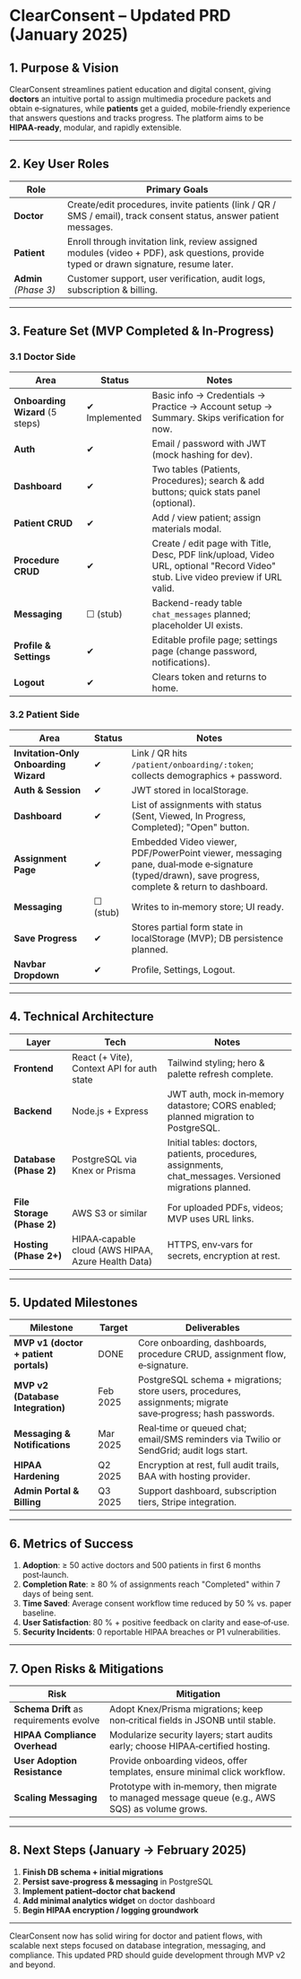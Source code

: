 # ClearConsent – **Updated PRD** (January 2025)

## 1. Purpose & Vision

ClearConsent streamlines patient education and digital consent, giving **doctors** an intuitive portal to assign multimedia procedure packets and obtain e‑signatures, while **patients** get a guided, mobile‑friendly experience that answers questions and tracks progress. The platform aims to be **HIPAA‑ready**, modular, and rapidly extensible.

---

## 2. Key User Roles

| Role                  | Primary Goals                                                                                                                          |
| --------------------- | -------------------------------------------------------------------------------------------------------------------------------------- |
| **Doctor**            | Create/edit procedures, invite patients (link / QR / SMS / email), track consent status, answer patient messages.                     |
| **Patient**           | Enroll through invitation link, review assigned modules (video + PDF), ask questions, provide typed or drawn signature, resume later. |
| **Admin** *(Phase 3)* | Customer support, user verification, audit logs, subscription & billing.                                                              |

---

## 3. Feature Set (MVP Completed & In‑Progress)

### 3.1 Doctor Side

| Area                            | Status        | Notes                                                                                                                           |
| ------------------------------- | ------------- | ------------------------------------------------------------------------------------------------------------------------------- |
| **Onboarding Wizard** (5 steps) | ✔ Implemented | Basic info → Credentials → Practice → Account setup → Summary. Skips verification for now.                                      |
| **Auth**                        | ✔             | Email / password with JWT (mock hashing for dev).                                                                              |
| **Dashboard**                   | ✔             | Two tables (Patients, Procedures); search & add buttons; quick stats panel (optional).                                          |
| **Patient CRUD**                | ✔             | Add / view patient; assign materials modal.                                                                                     |
| **Procedure CRUD**              | ✔             | Create / edit page with Title, Desc, PDF link/upload, Video URL, optional "Record Video" stub. Live video preview if URL valid. |
| **Messaging**                   | ☐ (stub)      | Backend-ready table `chat_messages` planned; placeholder UI exists.                                                            |
| **Profile & Settings**          | ✔             | Editable profile page; settings page (change password, notifications).                                                          |
| **Logout**                      | ✔             | Clears token and returns to home.                                                                                               |

### 3.2 Patient Side

| Area                                  | Status   | Notes                                                                                                                                             |
| ------------------------------------- | -------- | ------------------------------------------------------------------------------------------------------------------------------------------------- |
| **Invitation‑Only Onboarding Wizard** | ✔        | Link / QR hits `/patient/onboarding/:token`; collects demographics + password.                                                                    |
| **Auth & Session**                    | ✔        | JWT stored in localStorage.                                                                                                                       |
| **Dashboard**                         | ✔        | List of assignments with status (Sent, Viewed, In Progress, Completed); "Open" button.                                                            |
| **Assignment Page**                   | ✔        | Embedded Video viewer, PDF/PowerPoint viewer, messaging pane, dual‑mode e‑signature (typed/drawn), save progress, complete & return to dashboard. |
| **Messaging**                         | ☐ (stub) | Writes to in‑memory store; UI ready.                                                                                                              |
| **Save Progress**                     | ✔        | Stores partial form state in localStorage (MVP); DB persistence planned.                                                                          |
| **Navbar Dropdown**                   | ✔        | Profile, Settings, Logout.                                                                                                                        |

---

## 4. Technical Architecture

| Layer                      | Tech                                               | Notes                                                                                                     |
| -------------------------- | -------------------------------------------------- | --------------------------------------------------------------------------------------------------------- |
| **Frontend**               | React (+ Vite), Context API for auth state         | Tailwind styling; hero & palette refresh complete.                                                        |
| **Backend**                | Node.js + Express                                  | JWT auth, mock in‑memory datastore; CORS enabled; planned migration to PostgreSQL.                        |
| **Database (Phase 2)**     | PostgreSQL via Knex or Prisma                      | Initial tables: doctors, patients, procedures, assignments, chat\_messages. Versioned migrations planned. |
| **File Storage (Phase 2)** | AWS S3 or similar                                  | For uploaded PDFs, videos; MVP uses URL links.                                                            |
| **Hosting (Phase 2+)**     | HIPAA‑capable cloud (AWS HIPAA, Azure Health Data) | HTTPS, env‑vars for secrets, encryption at rest.                                                          |

---

## 5. Updated Milestones

| Milestone                             | Target   | Deliverables                                                                                                 |
| ------------------------------------- | -------- | ------------------------------------------------------------------------------------------------------------ |
| **MVP v1 (doctor + patient portals)** | DONE     | Core onboarding, dashboards, procedure CRUD, assignment flow, e‑signature.                                   |
| **MVP v2 (Database Integration)**     | Feb 2025 | PostgreSQL schema + migrations; store users, procedures, assignments; migrate save‑progress; hash passwords. |
| **Messaging & Notifications**         | Mar 2025 | Real‑time or queued chat; email/SMS reminders via Twilio or SendGrid; audit logs start.                      |
| **HIPAA Hardening**                   | Q2 2025  | Encryption at rest, full audit trails, BAA with hosting provider.                                            |
| **Admin Portal & Billing**            | Q3 2025  | Support dashboard, subscription tiers, Stripe integration.                                                   |

---

## 6. Metrics of Success

1. **Adoption**: ≥ 50 active doctors and 500 patients in first 6 months post‑launch.
2. **Completion Rate**: ≥ 80 % of assignments reach "Completed" within 7 days of being sent.
3. **Time Saved**: Average consent workflow time reduced by 50 % vs. paper baseline.
4. **User Satisfaction**: 80 % + positive feedback on clarity and ease‑of‑use.
5. **Security Incidents**: 0 reportable HIPAA breaches or P1 vulnerabilities.

---

## 7. Open Risks & Mitigations

| Risk                                    | Mitigation                                                                                       |
| --------------------------------------- | ------------------------------------------------------------------------------------------------ |
| **Schema Drift** as requirements evolve | Adopt Knex/Prisma migrations; keep non‑critical fields in JSONB until stable.                    |
| **HIPAA Compliance Overhead**           | Modularize security layers; start audits early; choose HIPAA‑certified hosting.                  |
| **User Adoption Resistance**            | Provide onboarding videos, offer templates, ensure minimal click workflow.                       |
| **Scaling Messaging**                   | Prototype with in‑memory, then migrate to managed message queue (e.g., AWS SQS) as volume grows. |

---

## 8. Next Steps (January → February 2025)

1. **Finish DB schema + initial migrations**
2. **Persist save‑progress & messaging** in PostgreSQL
3. **Implement patient–doctor chat backend**
4. **Add minimal analytics widget** on doctor dashboard
5. **Begin HIPAA encryption / logging groundwork**

---

ClearConsent now has solid wiring for doctor and patient flows, with scalable next steps focused on database integration, messaging, and compliance. This updated PRD should guide development through MVP v2 and beyond.
